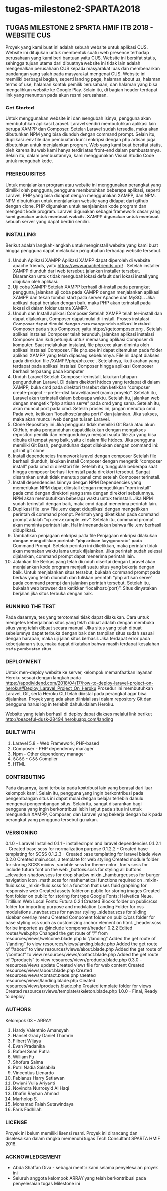 # tugas-milestone2-SPARTA2018
## TUGAS MILESTONE 2 SPARTA HMIF ITB 2018 - WEBSITE CUS

Proyek yang kami buat ini adalah sebuah website untuk aplikasi CUS. Website ini ditujukan untuk membentuk suatu web presence terhadap perusahaan yang kami beri bantuan yaitu CUS. Website ini bersifat statis, sehingga tujuan utama dari dibuatnya website ini tidak lain adalah mengenalkan perusahaan CUS kepada masyarakat luas dan membenarkan pandangan yang salah pada masyarakat mengenai CUS. Website ini memiliki berbagai bagian, seperti landing page, halaman about us, halaman terms of use, halaman kontak pemilik perusahaan, dan halaman yang bisa mengalihkan website ke Google Play. Selain itu, di bagian header terdapat link yang menuntun pada akun resmi perusahaan.

### Get Started

Untuk menggunakan website ini dan mengubah isinya, pengguna akan membutuhkan aplikasi Laravel. Laravel sendiri membutuhkan aplikasi lain berupa XAMPP dan Composer. Setelah Laravel sudah tersedia, maka akan dibutuhkan NPM yang bisa diunduh dengan command prompt. Selain itu, duplikasi .env file dan pembuatan kunci enkripsi dengan php artisan juga dibutuhkan untuk menjalankan program. Web yang kami buat bersifat statis, oleh karena itu web kami hanya terdiri atas front-end dalam pembuatannya. Selain itu, dalam pembuatannya, kami menggunakan Visual Studio Code untuk mengubah kode.

### PREREQUISITES

Untuk menjalankan program atau website ini menggunakan perangkat yang dimiliki oleh pengguna, pengguna membutuhkan beberapa aplikasi, seperti Laravel, PHP yang bisa didapat dengan menggunakan XAMPP, dan NPM. NPM dibutuhkan untuk menjalankan website yang didapat dari github dengan clone. PHP digunakan untuk menjalankan kode program dan mengedit kode program. Laravel digunakan sebagai framework dasar yang kami gunakan untuk membuat website. XAMPP digunakan untuk membuat sebuah server yang dapat berdiri sendiri. 

### INSTALLING

Berikut adalah langkah-langkah untuk menginstall website yang kami buat hingga pengguna dapat melakukan pengubahan terhadap website tersebut.
1. Unduh Aplikasi XAMPP
Aplikasi XAMPP dapat diperoleh di website apache friends, yaitu https://www.apachefriends.org/ . Setelah installer XAMPP diunduh dari web tersebut, jalankan installer tersebut. Disarankan untuk tidak mengubah lokasi default dari lokasi install yang diajukan oleh aplikasi.
2. Uji coba XAMPP
Setelah XAMPP berhasil di-install pada perangkat pengguna, jalankan uji coba pada XAMPP dengan menjalankan aplikasi XAMPP dan tekan tombol start pada server Apache dan MySQL. Jika aplikasi dapat berjalan dengan baik, maka PHP akan terinstall pada lokasi di dalam folder utama XAMPP.
3. Unduh dan Install aplikasi Composer
Setelah XAMPP telah ter-install dan dapat dijalankan, Composer dapat mulai di-install. Proses instalasi Composer dapat dimulai dengan cara mengunduh aplikasi instalasi Composer pada situs Composer, yaitu https://getcomposer.org . Setelah aplikasi instalasi Composer telah terunduh, jalankan aplikasi instalasi Composer dan ikuti petunjuk untuk memasang aplikasi Composer di komputer.
Saat melakukan instalasi, file php.exe akan diminta oleh aplikasi instalasi Composer. File php.exe ini dapat ditemukan pada folder aplikasi XAMPP yang telah dipasang sebelumnya. File ini dapat diakses pada direktori file /XAMPP/php/php.exe . Setelahnya, ikuti arahan yang terdapat pada aplikasi instalasi Composer hingga aplikasi Composer berhasil terpasang pada komputer.
4. Unduh Laravel
Setelah Composer terinstall, lakukan tahapan pengunduhan Laravel. Di dalam direktori htdocs yang terdapat di dalam XAMPP, buka cmd pada direktori tersebut dan ketikkan “composer create-project --prefer-dist laravel/laravel (nama proyek)”. Setelah itu, Laravel akan terinstall dalam beberapa waktu. Setelah itu, jalankan web dengan mengetik “php artisan serve” pada cmd yang sama. Setelah itu, akan muncul port pada cmd. Setelah proses ini, jangan menutup cmd. Pada web, ketikkan “localhost:(angka port)” dan jalankan. Jika sukses, maka akan muncul web dengan tulisan Laravel.
5. Clone Repository ini
Jika pengguna tidak memiliki Git Bash atau akun GitHub, maka pengunduhan dapat dilakukan dengan mengakses repositori pemilik dan mengunduhnya menjadi suatu file zip yang bisa dibuka di tempat yang baik, yaitu di dalam file htdocs. Jika pengguna memiliki Git Bash, pengunduhan dapat dilakukan dengan command ini:
git init
git clone <url>
6. Install dependencies framework laravel dengan composer
Setelah file berhasil diunduh, lakukan install Composer dengan mengetik “composer install” pada cmd di direktori file. Setelah itu, tunggulah beberapa saat hingga composer berhasil terinstall pada direktori tersebut. Sangat disarankan untuk tidak menutup panel cmd setelah Composer terinstall.
7. Install dependencies lainnya dengan NPM
Dependencies yang memerlukan NPM dapat diinstall dengan mengetikkan “npm install” pada cmd dengan direktori yang sama dengan direktori sebelumnya. NPM akan membutuhkan beberapa waktu untuk terinstall. Jika NPM sudah terinstall dengan baik, maka cmd dapat menerima perintah lain.
8. Duplikasi file .env
File .env dapat diduplikasi dengan mengetikkan perintah di command prompt. Perintah yang diketikkan pada command prompt adalah “cp .env.example .env”. Setelah itu, command prompt akan meminta perintah lain. Hal ini menandakan bahwa file .env berhasil diduplikasi.
9. Tambahkan penjagaan enkripsi pada file
Penjagaan enkripsi dilakukan dengan mengetikkan perintah “php artisan key:generate” pada Command Prompt. Setelah perintah ini diketikkan, maka perintah tidak akan memakan waktu lama untuk dijalankan. Jika perintah sudah selesai dijalankan, command prompt dapat menerima perintah lain.
10. Jalankan file
Berkas yang telah diunduh disertai dengan Laravel akan menjalankan kode program menjadi suatu situs yang bekerja dengan baik. Untuk menjalankan situs tersebut, bukalah command prompt pada berkas yang telah diunduh dan tuliskan perintah “php artisan serve” pada command prompt dan jalankan perintah tersebut. Setelah itu,  bukalah web browser dan ketikkan “localhost:(port)”. Situs dinyatakan berjalan jika situs terbuka dengan baik.
    
### RUNNING THE TEST

Pada dasarnya, tes yang terotomasi tidak dapat dilakukan. Cara untuk mengetes keberjalanan situs yang telah dibuat adalah dengan membuka situs yang telah dibuat secara manual. JIka situs yang telah dibuat sebelumnya dapat terbuka dengan baik dan tampilan situs sudah sesuai dengan harapan, maka uji jalan situs berhasil. Jika terdapat error pada keberjalanan situs, maka dapat dikatakan bahwa masih terdapat kesalahan pada pembuatan situs.

### DEPLOYMENT

Untuk men-deploy website ke server, kelompok memanfaatkan layanan Heroku sesuai dengan langkah pada https://appdividend.com/2018/04/17/how-to-deploy-laravel-project-on-heroku/#Deploy_Laravel_Project_On_Heroku
Prosedur ini membutuhkan Laravel, Git, serta Heroku CLI telah diinstal pada perangkat agar bisa dijalankan. Proyek yang ada akan
diinisialisasi dalam repository Git dan  pengguna harus log in terlebih dahulu dalam Heroku. 

Website yang telah berhasil di deploy dapat diakses melalui link berikut 
http://peaceful-dusk-28494.herokuapp.com/landing

### BUILT WITH

1. Laravel 5.8 - Web Framework, PHP-based
2. Composer - PHP dependency manager
3. Npm - Other dependency manager
4. SCSS - CSS Compiler
5. HTML


### CONTRIBUTING

Pada dasarnya, kami terbuka pada kontribusi lain yang berasal dari luar kelompok kami. Selain itu, pengguna yang ingin berkontribusi pada pengembangan situs ini dapat mulai dengan belajar terlebih dahulu mengenai pengembangan situs. Selain itu, sangat disarankan bagi pengguna yang ingin berkontribusi lebih lanjut pada situs ini untuk mengunduh XAMPP, Composer, dan Laravel yang bekerja dengan baik pada perangkat yang pengguna tersebut gunakan.

### VERSIONING

0.1.0 - Laravel Installed 
0.1.1 - installed npm and laravel dependencies
0.1.2.1 - Created base.scss for normalization purpose
0.1.2.2 - Created base templating for SCSS
0.1.2.3 - Created base templating for laravel blade view
0.2.0
    Created main.scss, a template for web styling
    Created module folder for storing SCSS mixins
        _variable.scss for theme color
        _fonts.scss for include futura font on the web
        _buttons.scss for styling all buttons
        _elevation-shadow.scss for drop shadow mixin
        _hamburger.scss for burger navigation icon
        _math.scss for mathematical functions required on _mixin-fluid.scss
        _mixin-fluid.scss for a function that uses fluid graphing for responsive web
    Created assets folder on public for storing images
    Created font folder on public for storing font type
        Google Fonts: Helvetica Neue, Titillium Web
        Local Fonts: Futura
0.2.1
    Created Blocks folder on public/css folder for importing purpose and modulation
        Landing Folder for css modulations
        _navbar.scss for navbar styling
        _sidebar.scss for sliding sidebar overlay menu
    Created Component folder on public/css folder for base styling css such as customizing anchor element on html.
        _header.scss for be imported as @include ‘component/header’
0.2.2
    Edited routes/web.php
        Changed the get route of “/” from resources/views/welcome.blade.php to “/landing”
        Added the get route of “/landing” to view resources/views/landing.blade.php
        Added the get route of “/about” to view resources/views/about.blade.php
        Added the get route of “/contact” to view resources/views/contact.blade.php
        Added the get route of “/products” to view resources/views/products.blade.php
0.3.0 - resources/views update
    Created views file for web content
        Created resources/views/about.blade.php
        Created resources/views/contact.blade.php
        Created resources/views/landing.blade.php
        Created resources/views/products.blade.php
    Created template folder for views
        Created resources/views/template/skeleton.blade.php
1.0.0 - Final, Ready to deploy

### AUTHORS

Kelompok 03 - ARRAY
1. Hardy Valenthio Amansyah 
2. Hansel Grady Daniel Thamrin
3. Filbert Wijaya
4. Evan Pradanika
5. Rafael Sean Putra
6. William Fu
7. Shofura Salma
8. Putri Nadia Salsabila
9. Vincentius Lienardo
10. Fabianus Harry Setiawan
11. Dwiani Yulia Ariyanti
12. Novindra Nurrosyid Al Haqi
13. Dhafin Rayhan Ahmad
14. Marholop S.
15. Mohamad Falah Sutawindaya
16. Faris Fadhilah

### LICENSE

Proyek ini belum memiliki lisensi resmi. Proyek ini dirancang dan diselesaikan dalam rangka memenuhi tugas Tech Consultant SPARTA HMIF 2018.

### ACKNOWLEDGEMENT

- Abda Shaffan Diva - sebagai mentor kami selama penyelesaian proyek ini
- Seluruh anggota kelompok ARRAY yang telah berkontribusi pada penyelesaian tugas Milestone ini 

